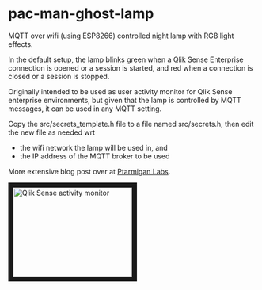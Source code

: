# pac-man-ghost-lamp
MQTT over wifi (using ESP8266) controlled night lamp with RGB light effects.  
  
In the default setup, the lamp blinks green when a Qlik Sense Enterprise connection is opened or a session is started, and red when a connection is closed or a session is stopped.

Originally intended to be used as user activity monitor for Qlik Sense enterprise environments, but given that the lamp is controlled by MQTT messages, it can be used in any MQTT setting.

Copy the src/secrets_template.h file to a file named src/secrets.h, then edit the new file as needed wrt  
* the wifi network the lamp will be used in, and
* the IP address of the MQTT broker to be used  

More extensive blog post over at [Ptarmigan Labs](https://ptarmiganlabs.com/blog/2017/05/01/let-there-be-blinky-light/).



<a href="http://www.youtube.com/watch?feature=player_embedded&v=T_IxQYdoqJA" target="_blank"><img src="http://img.youtube.com/vi/T_IxQYdoqJA/0.jpg" 
alt="Qlik Sense activity monitor" width="240" height="180" border="10" /></a>

